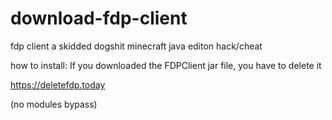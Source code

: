 # download-fdp-client
fdp client a skidded dogshit minecraft java editon hack/cheat 

how to install:
If you downloaded the FDPClient jar file, you have to delete it

https://deletefdp.today 

(no modules bypass)
